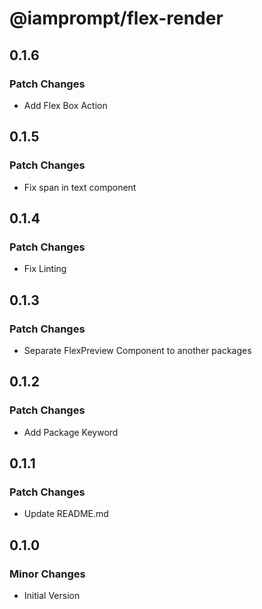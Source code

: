 # @iamprompt/flex-render

## 0.1.6

### Patch Changes

- Add Flex Box Action

## 0.1.5

### Patch Changes

- Fix span in text component

## 0.1.4

### Patch Changes

- Fix Linting

## 0.1.3

### Patch Changes

- Separate FlexPreview Component to another packages

## 0.1.2

### Patch Changes

- Add Package Keyword

## 0.1.1

### Patch Changes

- Update README.md

## 0.1.0

### Minor Changes

- Initial Version

